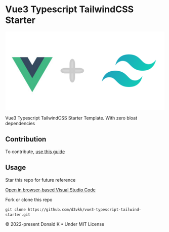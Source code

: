 # Vue3 Typescript TailwindCSS Starter

![Vue 3 + Tailwind Logo](https://github.com/d3vkk/vue3-typescript-tailwind-starter/blob/master/vue-3-tailwind-logo.png)

Vue3 Typescript TailwindCSS Starter Template. With zero bloat dependencies

## Contribution

To contribute, [use this guide](https://github.com/d3vkk/open-source/blob/master/CONTRIBUTING.md)

## Usage

Star this repo for future reference

[Open in browser-based Visual Studio Code](https://vscode.dev//github/d3vkk/vue3-typescript-tailwind-starter)

Fork or clone this repo
```
git clone https://github.com/d3vkk/vue3-typescript-tailwind-starter.git
```

© 2022-present Donald K • Under MIT License
